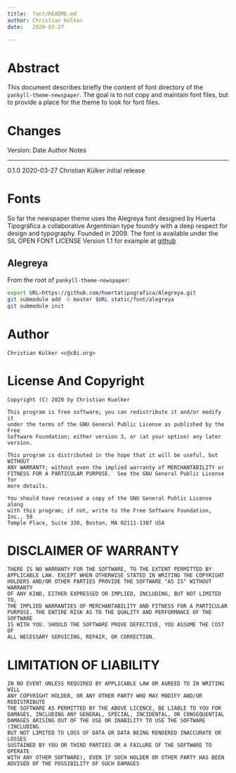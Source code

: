 ```yaml
---
title:  font/README.md
author: Christian Külker
date:   2020-03-27

---
```


# Abstract

This document describes briefly the content of font directory of the
`pankyll-theme-newspaper`.  The goal is to not copy and maintain font files,
but to provide a place for the theme to look for font files.

# Changes

Version: Date       Author           Notes
-------- ---------- ---------------- ------------------------------------------
0.1.0    2020-03-27 Christian Külker initial release

# Fonts

So far the newspaper theme uses the Alegreya font designed by Huerta
Tipográfica a collaborative Argentinian type foundry with a deep respect for
design and typography. Founded in 2009. The font is available under the SIL
OPEN FONT LICENSE Version 1.1 for example at
[github](https://github.com/huertatipografica/Alegreya)

## Alegreya

From the root of `pankyll-theme-newspaper`:

```bash
export URL=https://github.com/huertatipografica/Alegreya.git
git submodule add -b master $URL static/font/alegreya
git submodule init
```

# Author

    Christian Külker <c@c8i.org>

# License And Copyright

    Copyright (C) 2020 by Christian Kuelker

    This program is free software; you can redistribute it and/or modify it
    under the terms of the GNU General Public License as published by the Free
    Software Foundation; either version 3, or (at your option) any later
    version.

    This program is distributed in the hope that it will be useful, but WITHOUT
    ANY WARRANTY; without even the implied warranty of MERCHANTABILITY or
    FITNESS FOR A PARTICULAR PURPOSE.  See the GNU General Public License for
    more details.

    You should have received a copy of the GNU General Public License along
    with this program; if not, write to the Free Software Foundation, Inc., 59
    Temple Place, Suite 330, Boston, MA 02111-1307 USA

# DISCLAIMER OF WARRANTY

    THERE IS NO WARRANTY FOR THE SOFTWARE, TO THE EXTENT PERMITTED BY
    APPLICABLE LAW. EXCEPT WHEN OTHERWISE STATED IN WRITING THE COPYRIGHT
    HOLDERS AND/OR OTHER PARTIES PROVIDE THE SOFTWARE "AS IS" WITHOUT WARRANTY
    OF ANY KIND, EITHER EXPRESSED OR IMPLIED, INCLUDING, BUT NOT LIMITED TO,
    THE IMPLIED WARRANTIES OF MERCHANTABILITY AND FITNESS FOR A PARTICULAR
    PURPOSE. THE ENTIRE RISK AS TO THE QUALITY AND PERFORMANCE OF THE SOFTWARE
    IS WITH YOU. SHOULD THE SOFTWARE PROVE DEFECTIVE, YOU ASSUME THE COST OF
    ALL NECESSARY SERVICING, REPAIR, OR CORRECTION.

# LIMITATION OF LIABILITY

    IN NO EVENT UNLESS REQUIRED BY APPLICABLE LAW OR AGREED TO IN WRITING WILL
    ANY COPYRIGHT HOLDER, OR ANY OTHER PARTY WHO MAY MODIFY AND/OR REDISTRIBUTE
    THE SOFTWARE AS PERMITTED BY THE ABOVE LICENCE, BE LIABLE TO YOU FOR
    DAMAGES, INCLUDING ANY GENERAL, SPECIAL, INCIDENTAL, OR CONSEQUENTIAL
    DAMAGES ARISING OUT OF THE USE OR INABILITY TO USE THE SOFTWARE (INCLUDING
    BUT NOT LIMITED TO LOSS OF DATA OR DATA BEING RENDERED INACCURATE OR LOSSES
    SUSTAINED BY YOU OR THIRD PARTIES OR A FAILURE OF THE SOFTWARE TO OPERATE
    WITH ANY OTHER SOFTWARE), EVEN IF SUCH HOLDER OR OTHER PARTY HAS BEEN
    ADVISED OF THE POSSIBILITY OF SUCH DAMAGES


